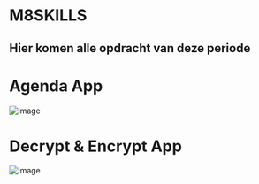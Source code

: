 # M8SKILLS
## Hier komen alle opdracht van deze periode

# Agenda App
![image](https://github.com/Faiiss/M8SKILLS/assets/90894837/d90e5f57-a797-4a4e-8d24-401492073a28)

# Decrypt & Encrypt App
![image](https://github.com/Faiiss/M8SKILLS/assets/90894837/af03fa25-751f-4493-a3b1-615eeacd174a)
